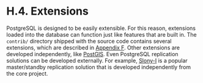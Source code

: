 # H.4. Extensions

PostgreSQL is designed to be easily extensible. For this reason, extensions loaded into the database can function just like features that are built in. The `contrib/` directory shipped with the source code contains several extensions, which are described in [Appendix F](https://www.postgresql.org/docs/10/static/contrib.html). Other extensions are developed independently, like [PostGIS](http://postgis.net/). Even PostgreSQL replication solutions can be developed externally. For example, [Slony-I](http://www.slony.info/) is a popular master/standby replication solution that is developed independently from the core project.

